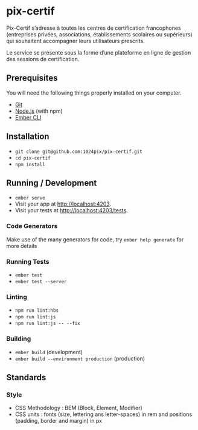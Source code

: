 # pix-certif

Pix-Certif s’adresse à toutes les centres de certification francophones (entreprises privées, associations, établissements scolaires ou supérieurs) qui souhaitent accompagner leurs utilisateurs prescrits.

Le service se présente sous la forme d’une plateforme en ligne de gestion des sessions de certification.

## Prerequisites

You will need the following things properly installed on your computer.

* [Git](https://git-scm.com/)
* [Node.js](https://nodejs.org/) (with npm)
* [Ember CLI](https://ember-cli.com/)

## Installation

* `git clone git@github.com:1024pix/pix-certif.git`
* `cd pix-certif`
* `npm install`

## Running / Development

* `ember serve`
* Visit your app at [http://localhost:4203](http://localhost:4203).
* Visit your tests at [http://localhost:4203/tests](http://localhost:4203/tests).

### Code Generators

Make use of the many generators for code, try `ember help generate` for more details

### Running Tests

* `ember test`
* `ember test --server`

### Linting

* `npm run lint:hbs`
* `npm run lint:js`
* `npm run lint:js -- --fix`

### Building

* `ember build` (development)
* `ember build --environment production` (production)

## Standards

### Style

* CSS Methodology : BEM (Block, Element, Modifier)
* CSS units : fonts (size, lettering ans letter-spaces) in rem and positions (padding, border and margin) in px
